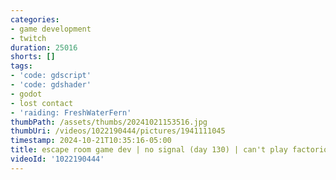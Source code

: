 ```yaml
---
categories:
- game development
- twitch
duration: 25016
shorts: []
tags:
- 'code: gdscript'
- 'code: gdshader'
- godot
- lost contact
- 'raiding: FreshWaterFern'
thumbPath: /assets/thumbs/20241021153516.jpg
thumbUri: /videos/1022190444/pictures/1941111045
timestamp: 2024-10-21T10:35:16-05:00
title: escape room game dev | no signal (day 130) | can't play factorio :c
videoId: '1022190444'
---
```

